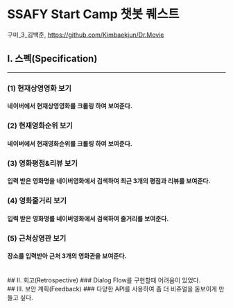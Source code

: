 SSAFY Start Camp 챗봇 퀘스트
=============
구미_3_김백준, https://github.com/Kimbaekjun/Dr.Movie


## I. 스펙(Specification)
***
### (1) 현재상영영화 보기
#### 네이버에서 현재상영영화를 크롤링 하여 보여준다.
### (2) 현재영화순위 보기
#### 네이버에서 현재영화순위를 크롤링 하여 보여준다.
### (3) 영화평점&리뷰 보기
#### 입력 받은 영화명을 네이버영화에서 검색하여 최근 3개의 평점과 리뷰를 보여준다.
### (4) 영화줄거리 보기
#### 입력 받은 영화명를 네이버영화에서 검색하여 줄거리를 보여준다.
### (5) 근처상영관 보기
#### 장소를 입력받아 근처 3개의 영화관을 보여준다.
<br>
## II. 회고(Retrospective)
### Dialog Flow를 구현할때 어려움이 있었다.
<br>
## III. 보안 계획(Feedback)
### 다양한 API를 사용하여 좀 더 비쥬얼을 돋보이게 만들고 싶다.
